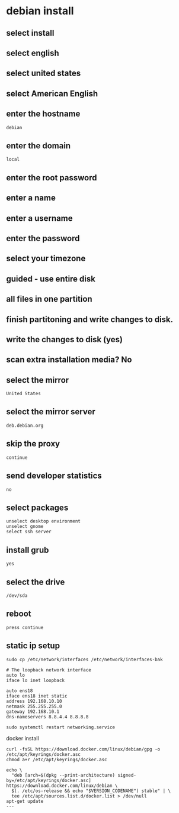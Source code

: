 # debian install

## select install

## select english

## select united states

## select American English

## enter the hostname
```
debian
```

## enter the domain
```
local
```

## enter the root password


## enter a name

## enter a username

## enter the password

## select your timezone

## guided - use entire disk

## all files in one partition

## finish partitoning and write changes to disk.

## write the changes to disk (yes)

## scan extra installation media? No

## select the mirror
```
United States
```

## select the mirror server
```
deb.debian.org
```

## skip the proxy
```
continue
```

## send developer statistics
```
no
```


## select packages
```
unselect desktop environment
unselect gnome
select ssh server
```


## install grub
```
yes
```

## select the drive
```
/dev/sda
```

## reboot
```
press continue
```

## static ip setup
```
sudo cp /etc/network/interfaces /etc/network/interfaces-bak

# The loopback network interface
auto lo
iface lo inet loopback

auto ens18
iface ens18 inet static
address 192.168.10.10
netmask 255.255.255.0
gateway 192.168.10.1
dns-nameservers 8.8.4.4 8.8.8.8

sudo systemctl restart networking.service
```

docker install
```
curl -fsSL https://download.docker.com/linux/debian/gpg -o /etc/apt/keyrings/docker.asc
chmod a+r /etc/apt/keyrings/docker.asc

echo \
  "deb [arch=$(dpkg --print-architecture) signed-by=/etc/apt/keyrings/docker.asc] https://download.docker.com/linux/debian \
  $(. /etc/os-release && echo "$VERSION_CODENAME") stable" | \
  tee /etc/apt/sources.list.d/docker.list > /dev/null
apt-get update
---
